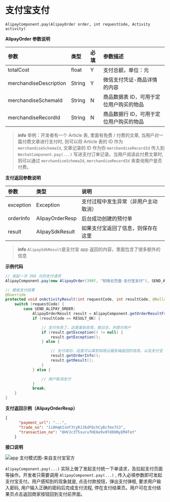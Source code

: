<!-- ex_nonav -->

# 支付宝支付

`AlipayComponent.pay(AlipayOrder order, int requestCode, Activity activity)`

**AlipayOrder 参数说明**

| 参数                    | 类型    | 必填 | 参数描述 |
| :--------------------- | :------ | :-- | :------ |
| totalCost              | float   | Y   | 支付总额，单位：元 |
| merchandiseDescription | String  | Y   | 微信支付凭证-商品详情的内容 |
| merchandiseSchemaId    | String  | N   | 商品数据表 ID，可用于定位用户购买的物品 |
| merchandiseRecordId    | String  | N   | 商品数据行 ID，可用于定位用户购买的物品 |

> **info**
> 举例：开发者有一个 Article 表, 里面有免费 / 付费的文章, 当用户对一篇付费文章进行支付时, 则可以将 Article 表的 ID 作为 `merchandiseSchemaId`, 文章记录的 ID 作为你 `merchandiseRecordId` 传入到 `WechatComponent.pay(...)` 写进支付订单记录。当用户阅读此付费文章时, 则可以通过 `merchandiseSchemaId`, `merchandiseRecordId` 来查询用户是否付费。

**支付返回参数说明**

| 参数                      | 类型   | 说明 |
| :-------------------------| :----- | :-- |
| exception | Exception   | 支付过程中发生异常（非用户主动取消） |
| orderInfo | AlipayOrderResp   | 后台成功创建的预付单 |
| result    | AlipaySdkResult | 如果支付宝返回了信息，则保存在这里 |

> **info**
> `AlipaySdkResult`是支付宝 app 返回的内容，里面包含了很多额外的信息


**示例代码**

```java
// 发起一次 398 元的支付请求
AlipayComponent.pay(new AlipayOrder(398f, "知晓云充值-支付宝支付"), SEND_ALIPAY_ORDER, this);

// 接收支付结果
@Override
protected void onActivityResult(int requestCode, int resultCode, @Nullable Intent data) {
    switch (requestCode) {
        case SEND_ALIPAY_ORDER:
            AlipayOrderResult result = AlipayComponent.getOrderResultFromData(data);
            if (resultCode == RESULT_OK) {

                // 支付失败了，这里拿到异常，做日志，并提示用户
                if (result.getException() != null) {
                    result.getException();
                } else {

                    // 支付成功，这里可以拿到知晓云服务端返回的信息，以及支付宝 app 返回的原始信息以供查验
                    result.getOrderInfo();
                    result.getResult();
                }
            } else {

                // 用户取消支付
            }
            break;
    }
}
```

**支付返回示例（AlipayOrderResp）**

```json
{
      "payment_url": "...",
      "trade_no": "1i0HqKIsUf3tyRJJ6dFQchCyBifmx7S3",
      "transaction_no": "8HVJc3T5surufHE6e9v0Td0UNyEM4Tet"
    }
```


**接口说明**

![app 支付模式图-来自支付宝官方](http://img01.taobaocdn.com/top/i1/LB1uQPIPVXXXXbAXpXXXXXXXXXX)

`AlipayComponent.pay(...)` 实际上做了发起支付统一下单请求，及拉起支付页面等操作。开发者只需要调用 `AlipayComponent.pay(...)` , 传入必填参数即可发起支付宝支付。用户感知到的现象就是, 点击付款按钮，弹出支付弹框, 要求用户输入密码, 用户输入正确的密码后完成支付流程, 停在支付结果页。用户可在支付结果页点击返回商家按钮回到支付前界面。

